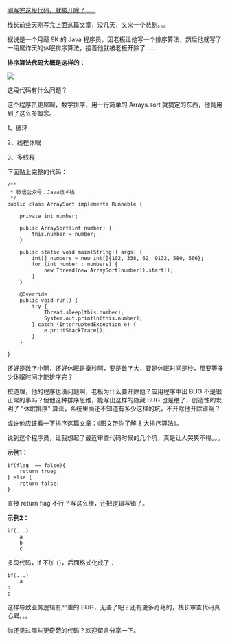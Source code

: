 
[刚写完这段代码，就被开除了……](https://mp.weixin.qq.com/s/Or3q3souk1GGVNB2qvEY2Q)

栈长前些天刚写完上面这篇文章，没几天，又来一个悲剧。。。

据说是一个月薪 9K 的 Java 程序员，因老板让他写一个排序算法，然后他就写了一段屌炸天的休眠排序算法，接着他就被老板开除了……

**排序算法代码大概是这样的：**

![](http://qianniu.javastack.cn/18-11-12/78854675.jpg)

这段代码有什么问题？

这个程序员更屌啊，数字排序，用一行简单的 Arrays.sort 就搞定的东西，他竟用到了这么多概念。

1、循环

2、线程休眠

3、多线程

下面贴上完整的代码：

```
/**
 * 微信公众号：Java技术栈
 */
public class ArraySort implements Runnable {

    private int number;

    public ArraySort(int number) {
        this.number = number;
    }

    public static void main(String[] args) {
        int[] numbers = new int[]{102, 338, 62, 9132, 580, 666};
        for (int number : numbers) {
            new Thread(new ArraySort(number)).start();
        }
    }

    @Override
    public void run() {
        try {
            Thread.sleep(this.number);
            System.out.println(this.number);
        } catch (InterruptedException e) {
            e.printStackTrace();
        }
    }

}
```

还好是数字小啊，还好休眠是毫秒啊，要是数字大，要是休眠时间是秒，那要等多少休眠时间才能排序完？

按道理，他的程序也没问题啊，老板为什么要开除他？应用程序中出 BUG 不是很正常的事吗？但他这种排序思维，能写出这样的隐藏 BUG 也是绝了，创造性的发明了 "休眠排序" 算法，系统里面还不知道有多少这样的坑，不开除他开除谁啊？

或许他应该看一下排序这篇文章：《[图文带你了解 8 大排序算法](https://mp.weixin.qq.com/s/vgpKzmEjuJkhFy-NfpvURQ)》。

说到这个程序员，让我想起了最近审查代码时候的几个坑，真是让人哭笑不得。。。

**示例1：**

```
if(flag  == false){
    return true;
} else {
    return false;
}
```

直接 return flag 不行？写这么绕，还把逻辑写错了。

**示例2：**

```
if(...)
    a
    b
    c
```

多段代码，if 不加 {}，后面格式化成了：

```
if(...)
    a
b
c
```

这样导致业务逻辑有严重的 BUG，无语了吧？还有更多奇葩的，栈长审查代码真心累。。。

你还见过哪些更奇葩的代码？欢迎留言分享一下。

